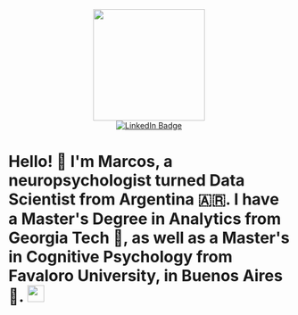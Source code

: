 <div id="header" align="center">
  <img src="https://i.imgur.com/USEllQl.gif" width="200"/>
  <div id="badges" align="center">
  <a href="https://www.linkedin.com/in/marcosfgrillo/">
    <img src="https://img.shields.io/badge/LinkedIn-blue?style=for-the-badge&logo=linkedin&logoColor=white" alt="LinkedIn Badge" align="center"/>
  </a>
  </div>
  <img src="https://komarev.com/ghpvc/?username=mfgrillo&style=flat-square&color=blue" alt="" align="center"/>
</div>

<h1>
  Hello! 👋 I'm Marcos, a neuropsychologist turned Data Scientist from Argentina 🇦🇷. I have a Master's Degree in Analytics from Georgia Tech 🍑, as well as a Master's in Cognitive Psychology from Favaloro University, in Buenos Aires 🧉.
  <img src="https://media.giphy.com/media/hvRJCLFzcasrR4ia7z/giphy.gif" width="30px"/>
</h1>

<!--
Hi there 👋
**mfgrillo/mfgrillo** is a ✨ _special_ ✨ repository because its `README.md` (this file) appears on your GitHub profile.

Here are some ideas to get you started:

- 🔭 I’m currently working on ...
- 🌱 I’m currently learning ...
- 👯 I’m looking to collaborate on ...
- 🤔 I’m looking for help with ...
- 💬 Ask me about ...
- 📫 How to reach me: ...
- 😄 Pronouns: ...
- ⚡ Fun fact: ...
-->
